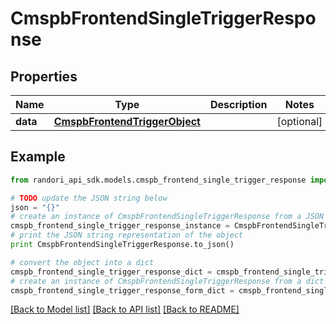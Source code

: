 # CmspbFrontendSingleTriggerResponse


## Properties

Name | Type | Description | Notes
------------ | ------------- | ------------- | -------------
**data** | [**CmspbFrontendTriggerObject**](CmspbFrontendTriggerObject.md) |  | [optional] 

## Example

```python
from randori_api_sdk.models.cmspb_frontend_single_trigger_response import CmspbFrontendSingleTriggerResponse

# TODO update the JSON string below
json = "{}"
# create an instance of CmspbFrontendSingleTriggerResponse from a JSON string
cmspb_frontend_single_trigger_response_instance = CmspbFrontendSingleTriggerResponse.from_json(json)
# print the JSON string representation of the object
print CmspbFrontendSingleTriggerResponse.to_json()

# convert the object into a dict
cmspb_frontend_single_trigger_response_dict = cmspb_frontend_single_trigger_response_instance.to_dict()
# create an instance of CmspbFrontendSingleTriggerResponse from a dict
cmspb_frontend_single_trigger_response_form_dict = cmspb_frontend_single_trigger_response.from_dict(cmspb_frontend_single_trigger_response_dict)
```
[[Back to Model list]](../README.md#documentation-for-models) [[Back to API list]](../README.md#documentation-for-api-endpoints) [[Back to README]](../README.md)


